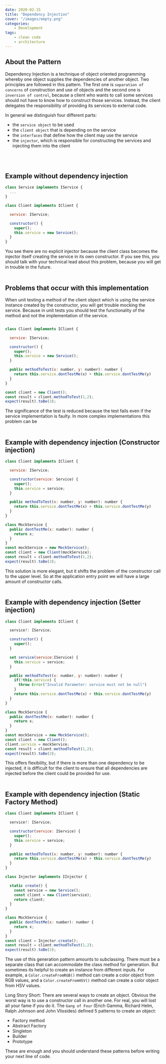 ```yaml
---
date: 2020-02-15
title: "Dependency Injection"
cover: "/images/empty.png"
categories:
    - Development
tags:
    - clean code
    - architecture
---
```


## About the Pattern

Dependency Injection is a technique of object oriented programming whereby one object supplies the dependencies of another object. Two principles are followed in this pattern. The first one is `separation of concerns` of construction and use of objects and the second one is `inversion of control`, because a client who wants to call some services should not have to know how to construct those services. Instead, the client delegates the responsibility of providing its services to external code.

In general we distinguish four different parts:

* the `service object` to be used
* the `client object` that is depending on the service
* the `interfaces` that define how the client may use the service
* the `injector`, which is responsible for constructing the services and injecting them into the client

<br/><br/>
## Example without dependency injection

```javascript
class Service implements IService {
  ...
}
```

```javascript
class Client implements IClient {

  service: IService;

  constructor() {
    super();
    this.service = new Service();
  }
}
```
You see there are no explicit injector because the client class becomes the injector itself creating the service in its own constructor. If you see this, you should talk with your technical lead about this problem, because you will get in trouble in the future.
<br/><br/>
## Problems that occur with this implementation

When unit testing a method of the client object which is using the service instance created by the constructor, you will get trouble mocking the service. Because in unit tests you should test the functionality of the method and not the implementation of the service.

```javascript

class Client implements IClient {

  service: IService;

  constructor() {
    super();
    this.service = new Service();
  }

  public methodToTest(x: number, y: number): number {
    return this.service.dontTestMe(x) + this.service.dontTestMe(y)
  }
}
```

```javascript
const client = new Client();
const result = client.methodToTest(1,2);
expect(result).toBe(3);
```

The significance of the test is reduced because the test fails even if the service implementation is faulty. In more complex implementations this problem can be
<br/><br/>
## Example with dependency injection (Constructor injection)

```javascript
class Client implements IClient {

  service: IService;

  constructor(service: Service) {
    super();
    this.service = service;
  }

  public methodToTest(x: number, y: number): number {
    return this.service.dontTestMe(x) + this.service.dontTestMe(y)
  }
}
```

```javascript
class MockService {
  public dontTestMe(x: number): number {
    return x;
  }
}
const mockService = new MockService();
const client = new Client(mockService);
const result = client.methodToTest(1,2);
expect(result).toBe(3);
```

This solution is more elegant, but it shifts the problem of the constructor call to the upper level. So at the application entry point we will have a large amount of constructor calls.
<br/><br/>
## Example with dependency injection (Setter injection)

```javascript
class Client implements IClient {

  service?: IService;

  constructor() {
    super();
  }

  set service(service:IService) {
    this.service = service;
  }

  public methodToTest(x: number, y: number): number {
    if(!this.service) {
      throw Error("Invalid Parameter: service must not be null")
    }
    return this.service.dontTestMe(x) + this.service.dontTestMe(y)
  }
}
```

```javascript
class MockService {
  public dontTestMe(x: number): number {
    return x;
  }
}
const mockService = new MockService();
const client = new Client();
client.service = mockService;
const result = client.methodToTest(1,2);
expect(result).toBe(3);
```

This offers flexibility, but if there is more than one dependency to be injected, it is difficult for the client to ensure that all dependencies are injected before the client could be provided for use.
<br/><br/>
## Example with dependency injection (Static Factory Method)

```javascript
class Client implements IClient {

  service?: IService;

  constructor(service: IService) {
    super();
    this.service = service;
  }

  public methodToTest(x: number, y: number): number {
    return this.service.dontTestMe(x) + this.service.dontTestMe(y)
  }
}
```

```javascript
class Injector implements IInjector {

  static create() {
    const service = new Service();
    const client = new Client(service);
    return client;
  }
}
```

```javascript
class MockService {
  public dontTestMe(x: number): number {
    return x;
  }
}
const client = Injector.create();
const result = client.methodToTest(1,2);
expect(result).toBe(3);
```

The use of this generation pattern amounts to subclassing. There must be a separate class that can accommodate the class method for generation. But sometimes its helpful to create an instance from different inputs. For example, a `Color.createFromRGB()` method can create a color object from RGB values, and a `Color.createFromHSV()` method can create a color object from HSV values.

Long Story Short: There are several ways to create an object. Obvious the worst way is to use a constructor call in another one. For real, you will lost all your fame if you do it.
The `Gang of Four` (Erich Gamma, Richard Helm, Ralph Johnson and John Vlissides) defined 5 patterns to create an object:

* Factory method
* Abstract Factory
* Singleton
* Builder
* Prototype

These are enough and you should understand these patterns before writing your next line of code.
